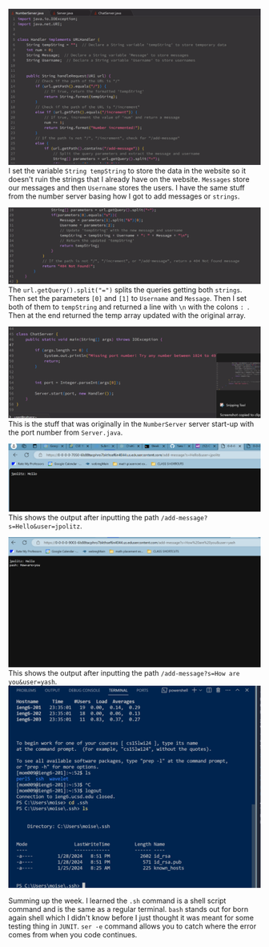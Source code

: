 ![Image](part1)
I set the variable `String tempString` to store the data in the website so it doesn't ruin the strings that I already have on the website. `Messages` store our messages and then `Username` stores the users. I have the same stuff from the number server basing how I got to add messages or `strings`.

![Image](part2)
The `url.getQuery().split("=")` splits the queries getting both `strings`. Then set the parameters `[0]` and `[1]` to  `Username` and `Message`. Then I set both of them to `tempString` and returned a line with `\n` with the colons `: `. Then at the end returned the temp array updated with the original array.

![Image](part3)
This is the stuff that was originally in the `NumberServer` server start-up with the port number from `Server.java`. 

![Image](output2)
This shows the output after inputting the path `/add-message?s=Hello&user=jpolitz`. 

![Image](Output1)
This shows the output after inputting the path `/add-message?s=How are you&user=yash`. 
![Image](ls.ssh)


Summing up the week. I learned the `.sh` command is a shell script command and is the same as a regular terminal. `bash` stands out for born again shell which I didn't know before I just thought it was meant for some testing thing in `JUNIT`. `ser -e` command allows you to catch where the error comes from when you code continues.
